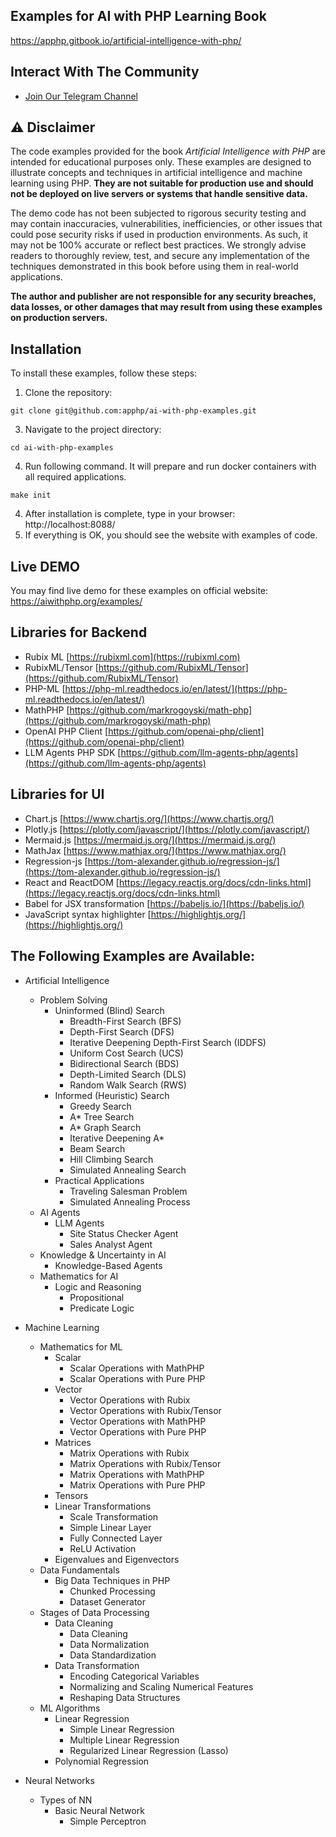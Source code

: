 ## Examples for AI with PHP Learning Book
<a href="https://apphp.gitbook.io/artificial-intelligence-with-php/" target="_blank" rel="noopener noreferrer">https://apphp.gitbook.io/artificial-intelligence-with-php/</a>

## Interact With The Community
- [Join Our Telegram Channel](https://t.me/aimlphp)


## **⚠️ Disclaimer**

The code examples provided for the book *Artificial Intelligence with PHP* are intended for educational purposes only. These examples are designed to illustrate concepts and techniques in artificial intelligence and machine learning using PHP. **They are not suitable for production use and should not be deployed on live servers or systems that handle sensitive data.**

The demo code has not been subjected to rigorous security testing and may contain inaccuracies, vulnerabilities, inefficiencies, or other issues that could pose security risks if used in production environments. As such, it may not be 100% accurate or reflect best practices. We strongly advise readers to thoroughly review, test, and secure any implementation of the techniques demonstrated in this book before using them in real-world applications.

**The author and publisher are not responsible for any security breaches, data losses, or other damages that may result from using these examples on production servers.**


## **Installation**

To install these examples, follow these steps:

1. Clone the repository:
  ```
  git clone git@github.com:apphp/ai-with-php-examples.git
  ```
3. Navigate to the project directory:
  ```
  cd ai-with-php-examples
  ```
4. Run following command. It will prepare and run docker containers with all required applications.
  ```
  make init
  ```
4. After installation is complete, type in your browser: http://localhost:8088/
5. If everything is OK, you should see the website with examples of code.

## Live DEMO

You may find live demo for these examples on official website:
<a href="https://aiwithphp.org/examples/" target="_blank" rel="noopener noreferrer">https://aiwithphp.org/examples/</a>

## Libraries for Backend
   - Rubix ML [https://rubixml.com](https://rubixml.com)
   - RubixML/Tensor [https://github.com/RubixML/Tensor](https://github.com/RubixML/Tensor)
   - PHP-ML [https://php-ml.readthedocs.io/en/latest/](https://php-ml.readthedocs.io/en/latest/)
   - MathPHP [https://github.com/markrogoyski/math-php](https://github.com/markrogoyski/math-php)
   - OpenAI PHP Client [https://github.com/openai-php/client](https://github.com/openai-php/client)
   - LLM Agents PHP SDK [https://github.com/llm-agents-php/agents](https://github.com/llm-agents-php/agents)

## Libraries for UI
  - Chart.js [https://www.chartjs.org/](https://www.chartjs.org/)
  - Plotly.js [https://plotly.com/javascript/](https://plotly.com/javascript/)
  - Mermaid.js [https://mermaid.js.org/](https://mermaid.js.org/)
  - MathJax [https://www.mathjax.org/](https://www.mathjax.org/)
  - Regression-js [https://tom-alexander.github.io/regression-js/](https://tom-alexander.github.io/regression-js/)
  - React and ReactDOM [https://legacy.reactjs.org/docs/cdn-links.html](https://legacy.reactjs.org/docs/cdn-links.html)
  - Babel for JSX transformation [https://babeljs.io/](https://babeljs.io/)
  - JavaScript syntax highlighter [https://highlightjs.org/](https://highlightjs.org/)

## The Following Examples are Available:
- Artificial Intelligence

  - Problem Solving
    - Uninformed (Blind) Search
      - Breadth-First Search (BFS)
      - Depth-First Search (DFS)
      - Iterative Deepening Depth-First Search (IDDFS)
      - Uniform Cost Search (UCS)
      - Bidirectional Search (BDS)
      - Depth-Limited Search (DLS)
      - Random Walk Search (RWS)
    - Informed (Heuristic) Search
      - Greedy Search
      - A* Tree Search
      - A* Graph Search
      - Iterative Deepening A*
      - Beam Search
      - Hill Climbing Search
      - Simulated Annealing Search
    - Practical Applications
      - Traveling Salesman Problem
      - Simulated Annealing Process
  - AI Agents
      - LLM Agents
        - Site Status Checker Agent
        - Sales Analyst Agent
  - Knowledge & Uncertainty in AI
    - Knowledge-Based Agents
  - Mathematics for AI
      - Logic and Reasoning
        - Propositional
        - Predicate Logic
- Machine Learning
  - Mathematics for ML
    - Scalar
      - Scalar Operations with MathPHP
      - Scalar Operations with Pure PHP
    - Vector
      - Vector Operations with Rubix
      - Vector Operations with Rubix/Tensor
      - Vector Operations with MathPHP
      - Vector Operations with Pure PHP
    - Matrices
      - Matrix Operations with Rubix
      - Matrix Operations with Rubix/Tensor
      - Matrix Operations with MathPHP
      - Matrix Operations with Pure PHP
    - Tensors
    - Linear Transformations
      - Scale Transformation
      - Simple Linear Layer
      - Fully Connected Layer
      - ReLU Activation
    - Eigenvalues and Eigenvectors
  - Data Fundamentals
    - Big Data Techniques in PHP
      - Chunked Processing
      - Dataset Generator
  - Stages of Data Processing
    - Data Cleaning
      - Data Cleaning
      - Data Normalization
      - Data Standardization
    - Data Transformation
      - Encoding Categorical Variables
      - Normalizing and Scaling Numerical Features
      - Reshaping Data Structures
  - ML Algorithms
    - Linear Regression
      - Simple Linear Regression
      - Multiple Linear Regression
      - Regularized Linear Regression (Lasso)
    - Polynomial Regression
- Neural Networks
  - Types of NN
    - Basic Neural Network
      - Simple Perceptron





